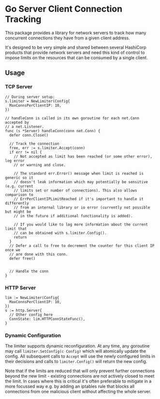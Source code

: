 # Go Server Client Connection Tracking

This package provides a library for network servers to track how many
concurrent connections they have from a given client address.

It's designed to be very simple and shared between several HashiCorp products
that provide network servers and need this kind of control to impose limits on
the resources that can be consumed by a single client.

## Usage

### TCP Server

```
// During server setup:
s.limiter = NewLimiter(Config{
  MaxConnsPerClientIP: 10,
})

```

```
// handleConn is called in its own goroutine for each net.Conn accepted by
// a net.Listener.
func (s *Server) handleConn(conn net.Conn) {
  defer conn.Close()

  // Track the connection
  free, err := s.limiter.Accept(conn)
  if err != nil {
    // Not accepted as limit has been reached (or some other error), log error
    // or warning and close.

    // The standard err.Error() message when limit is reached is generic so it
    // doesn't leak information which may potentially be sensitive (e.g. current
    // limits set or number of connections). This also allows comparison to
    // ErrPerClientIPLimitReached if it's important to handle it differently
    // from an internal library or io error (currently not possible but might be
    // in the future if additional functionality is added).

    // If you would like to log more information about the current limit that
    // can be obtained with s.limiter.Config().
    return
  }
  // Defer a call to free to decrement the counter for this client IP once we
  // are done with this conn.
  defer free()


  // Handle the conn
}
```

### HTTP Server

```
lim := NewLimiter(Config{
  MaxConnsPerClientIP: 10,
})
s := http.Server{
  // Other config here
  ConnState: lim.HTTPConnStateFunc(),
}
```

### Dynamic Configuration

The limiter supports dynamic reconfiguration. At any time, any goroutine may
call `limiter.SetConfig(c Config)` which will atomically update the config. All
subsequent calls to `Accept` will use the newly configured limits in their
decisions and calls to `limiter.Config()` will return the new config.

Note that if the limits are reduced that will only prevent further connections
beyond the new limit - existing connections are not actively closed to meet the
limit. In cases where this is critical it's often preferable to mitigate in a
more focussed way e.g. by adding an iptables rule that blocks all connections
from one malicious client without affecting the whole server.
